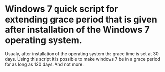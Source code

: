 # Windows 7 quick script for extending grace period that is given after installation of the Windows 7 operating system.
Usualy, after installation of the operating system the grace time is set at 30 days.
Using this script it is possible to make windows 7 be in a grace period for as long as 120 days. And not more.


